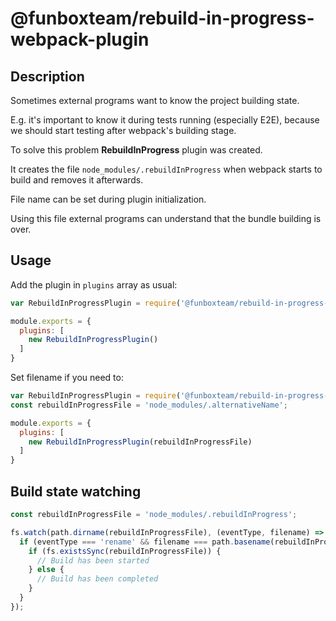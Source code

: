 # @funboxteam/rebuild-in-progress-webpack-plugin

## Description

Sometimes external programs want to know the project building state.

E.g. it's important to know it during tests running (especially E2E), because we should start testing after webpack's building stage.

To solve this problem **RebuildInProgress** plugin was created.

It creates the file `node_modules/.rebuildInProgress` when webpack starts to build and removes it afterwards. 

File name can be set during plugin initialization. 

Using this file external programs can understand that the bundle building is over.

## Usage

Add the plugin in `plugins` array as usual:

```javascript
var RebuildInProgressPlugin = require('@funboxteam/rebuild-in-progress-webpack-plugin');

module.exports = {
  plugins: [
    new RebuildInProgressPlugin()
  ]
}
```

Set filename if you need to:

```javascript
var RebuildInProgressPlugin = require('@funboxteam/rebuild-in-progress-webpack-plugin');
const rebuildInProgressFile = 'node_modules/.alternativeName';

module.exports = {
  plugins: [
    new RebuildInProgressPlugin(rebuildInProgressFile)
  ]
}
```

## Build state watching

```javascript
const rebuildInProgressFile = 'node_modules/.rebuildInProgress';

fs.watch(path.dirname(rebuildInProgressFile), (eventType, filename) => {
  if (eventType === 'rename' && filename === path.basename(rebuildInProgressFile)) {
    if (fs.existsSync(rebuildInProgressFile)) {
      // Build has been started
    } else {
      // Build has been completed
    }
  }
});
```

